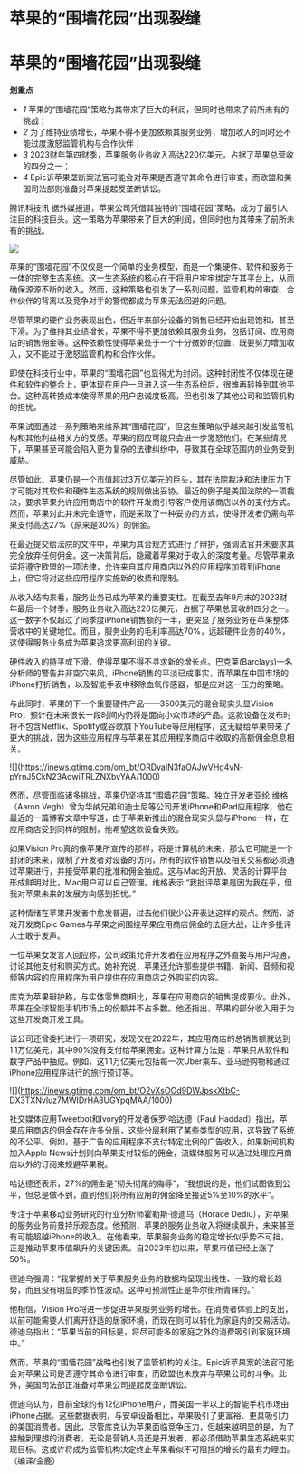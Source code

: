 # 苹果的“围墙花园”出现裂缝

# 苹果的“围墙花园”出现裂缝

**划重点**

  * _1_ 苹果的“围墙花园”策略为其带来了巨大的利润，但同时也带来了前所未有的挑战；
  * _2_ 为了维持业绩增长，苹果不得不更加依赖其服务业务，增加收入的同时还不能过度激怒监管机构与合作伙伴；
  * _3_ 2023财年第四财季，苹果服务业务收入高达220亿美元，占据了苹果总营收的四分之一；
  * _4_ Epic诉苹果垄断案法官可能会对苹果是否遵守其命令进行审查，而欧盟和美国司法部则准备对苹果提起反垄断诉讼。

腾讯科技讯 据外媒报道，苹果公司凭借其独特的“围墙花园”策略，成为了最引人注目的科技巨头。这一策略为苹果带来了巨大的利润，但同时也为其带来了前所未有的挑战。

![](https://inews.gtimg.com/om_bt/OWC1ZV4X99V1DrSlkeA7zMCizfVkSEYmYoNrLBNvDMlD8AA/1000)

苹果的“围墙花园”不仅仅是一个简单的业务模型，而是一个集硬件、软件和服务于一体的完整生态系统。这一生态系统的核心在于将用户牢牢绑定在其平台上，从而确保源源不断的收入。然而，这种策略也引发了一系列问题，监管机构的审查、合作伙伴的背离以及竞争对手的警惕都成为苹果无法回避的问题。

尽管苹果的硬件业务表现出色，但近年来部分设备的销售已经开始出现饱和，甚至下滑。为了维持其业绩增长，苹果不得不更加依赖其服务业务，包括订阅、应用商店的销售佣金等。这种依赖性使得苹果处于一个十分微妙的位置，既要努力增加收入，又不能过于激怒监管机构和合作伙伴。

即使在科技行业中，苹果的“围墙花园”也显得尤为封闭。这种封闭性不仅体现在硬件和软件的整合上，更体现在用户一旦进入这一生态系统后，很难再转换到其他平台。这种高转换成本使得苹果的用户忠诚度极高，但也引发了其他公司和监管机构的担忧。

苹果试图通过一系列策略来维系其“围墙花园”，但这些策略似乎越来越引发监管机构和其他利益相关方的反感。苹果的回应可能只会进一步激怒他们。在某些情况下，苹果甚至可能会陷入更为复杂的法律纠纷中，导致其在全球范围内的业务受到威胁。

尽管如此，苹果仍是一个市值超过3万亿美元的巨头，其在法院裁决和法律压力下才可能对其软件和硬件生态系统的规则做出妥协。最近的例子是美国法院的一项裁决，要求苹果允许应用商店中的软件开发商引导客户使用该商店以外的支付方式。然而，苹果对此并未完全遵守，而是采取了一种妥协的方式，使得开发者仍需向苹果支付高达27%（原来是30%）的佣金。

在最近提交给法院的文件中，苹果为其合规方式进行了辩护，强调法官并未要求其完全放弃任何佣金。这一决策背后，隐藏着苹果对于收入的深度考量。尽管苹果承诺将遵守欧盟的一项法律，允许来自其应用商店以外的应用程序加载到iPhone上，但它将对这些应用程序实施新的收费和限制。

从收入结构来看，服务业务已成为苹果的重要支柱。在截至去年9月末的2023财年最后一个财季，服务业务收入高达220亿美元，占据了苹果总营收的四分之一。这一数字不仅超过了同季度iPhone销售额的一半，更突显了服务业务在苹果整体营收中的关键地位。而且，服务业务的毛利率高达70%，远超硬件业务的40%，这使得服务业务成为苹果追求更高利润的关键。

硬件收入的持平或下滑，使得苹果不得不寻求新的增长点。巴克莱(Barclays)一名分析师的警告并非空穴来风，iPhone销售的平淡已成事实，而苹果在中国市场的iPhone打折销售，以及智能手表中移除血氧传感器，都是应对这一压力的策略。

与此同时，苹果的下一个重要硬件产品——3500美元的混合现实头显Vision
Pro，预计在未来很长一段时间内仍将是面向小众市场的产品。这款设备在发布时将不包含Netflix、Spotify或谷歌旗下YouTube等应用程序，这无疑给苹果带来了更大的挑战，因为这些应用程序与苹果在其应用程序商店中收取的高额佣金息息相关。

![](https://inews.gtimg.com/om_bt/ORDyaIN3faOAJwVHg4vN-
pYrnJ5CkN23AqwiTRLZNXbvYAA/1000)

然而，尽管面临诸多挑战，苹果仍坚持其“围墙花园”策略。独立开发者亚纶·维格（Aaron
Vegh）曾为华纳兄弟和迪士尼等公司开发iPhone和iPad应用程序，他在最近的一篇博客文章中写道，由于苹果新推出的混合现实头显与iPhone一样，在应用商店受到同样的限制，他希望这款设备失败。

如果Vision
Pro真的像苹果所宣传的那样，将是计算机的未来，那么它可能是一个封闭的未来，限制了开发者对设备的访问，所有的软件销售以及相关交易都必须通过苹果进行，并接受苹果的批准和佣金抽成。这与Mac的开放、灵活的计算平台形成鲜明对比，Mac用户可以自己管理。维格表示:“我批评苹果是因为我在乎，但我对苹果未来的发展方向感到担忧。”

这种情绪在苹果开发者中愈发普遍，过去他们很少公开表达这样的观点。然而，游戏开发商Epic
Games与苹果之间围绕苹果应用商店佣金的法庭大战，让许多批评人士敢于发声。

一位苹果女发言人回应称，公司政策允许开发者在应用程序之外直接与用户沟通，讨论其他支付和购买方式。她补充说，苹果还允许那些提供书籍、新闻、音频和视频等内容的应用程序为用户提供在应用商店之外购买的内容。

库克为苹果辩护称，与实体零售商相比，苹果在应用商店的销售提成要少。此外，苹果在全球智能手机市场上的份额并不占多数。他还指出，苹果的部分收入用于为这些开发商开发工具。

该公司还曾委托进行一项研究，发现仅在2022年，其应用商店的总销售额就达到1.1万亿美元，其中90%没有支付给苹果佣金。这种计算方法是：苹果只从软件和数字产品中抽成。例如，这1.1万亿美元包括每一次Uber乘车、亚马逊购物和通过iPhone应用程序进行的旅行预订等。

![](https://inews.gtimg.com/om_bt/O2vXsOOd9DWJpskXtbC-
DX3TXNvluz7MWIDrHA8UGYpqMAA/1000)

社交媒体应用Tweetbot和Ivory的开发者保罗·哈达德（Paul
Haddad）指出，苹果应用商店的佣金存在许多分层，这些分层利用了某些类型的应用，这导致了系统的不公平。例如，基于广告的应用程序不支付特定比例的广告收入，如果新闻机构加入Apple
News计划则向苹果支付较低的佣金，流媒体服务可以通过处理应用商店以外的订阅来规避苹果税。

哈达德还表示，27%的佣金是“彻头彻尾的侮辱”，“我想说的是，他们试图做到公平，但总是做不到，直到他们将所有应用的佣金降至接近5%至10%的水平”。

专注于苹果移动业务研究的行业分析师霍勒斯·德迪乌（Horace
Dediu），对苹果的服务业务前景持乐观态度。他预测，苹果的服务业务收入将继续飙升，未来甚至有可能超越iPhone的收入。在他看来，苹果服务业务的稳定增长似乎势不可挡，正是推动苹果市值飙升的关键因素。自2023年初以来，苹果市值已经上涨了50%。

德迪乌强调：“我掌握的关于苹果服务业务的数据均呈现出线性、一致的增长趋势，而且没有明显的季节性波动。这种可预测性正是华尔街所青睐的。”

他相信，Vision
Pro将进一步促进苹果服务业务的增长。在消费者体验上的支出，以前可能需要人们离开舒适的居家环境，而现在则可以转化为家庭内的交易活动。德迪乌指出：“苹果当前的目标是，将尽可能多的家庭之外的消费吸引到家庭环境中。”

然而，苹果的“围墙花园”战略也引发了监管机构的关注。Epic诉苹果案的法官可能会对苹果公司是否遵守其命令进行审查，而欧盟也未放弃与苹果公司的斗争。此外，美国司法部正准备对苹果公司提起反垄断诉讼。

德迪乌认为，目前全球约有12亿iPhone用户，而美国一半以上的智能手机市场由iPhone占据。这些数据表明，与安卓设备相比，苹果吸引了更富裕、更具吸引力的美国消费者。因此，尽管库克认为苹果面临竞争压力，但越来越明显的是，为了接触到理想的消费者，无论是营销人员还是开发者，都必须借助苹果生态系统来实现目标。这或许将成为监管机构决定终止苹果看似不可阻挡的增长的最有力理由。（编译/金鹿）

